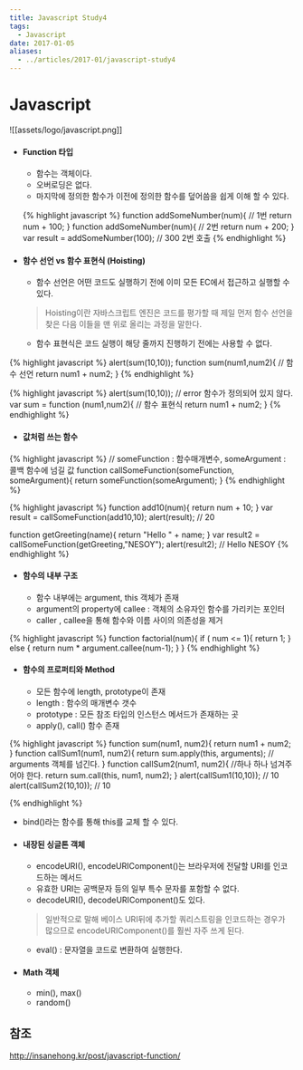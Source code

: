 ```yaml
---
title: Javascript Study4
tags:
  - Javascript
date: 2017-01-05
aliases: 
  - ../articles/2017-01/javascript-study4
---
```


# **Javascript**
![[assets/logo/javascript.png]]

- #### Function 타입
  - 함수는 객체이다.
  - 오버로딩은 없다.
  - 마지막에 정의한 함수가 이전에 정의한 함수를 덮어씀을 쉽게 이해 할 수 있다.

  {% highlight javascript %}
  function addSomeNumber(num){ // 1번
    return num + 100;
  }
  function addSomeNumber(num){ // 2번
    return num + 200;
  }
  var result = addSomeNumber(100); // 300  2번 호출
  {% endhighlight %}

- #### 함수 선언 vs 함수 표현식 (Hoisting)
  - 함수 선언은 어떤 코드도 실행하기 전에 이미 모든 EC에서 접근하고 실행할 수 있다.

  > Hoisting이란 자바스크립트 엔진은 코드를 평가할 때 제일 먼저 함수 선언을 찾은 다음 이들을 맨 위로 올리는 과정을 말한다.

  - 함수 표현식은 코드 실행이 해당 줄까지 진행하기 전에는 사용할 수 없다.

{% highlight javascript %}
alert(sum(10,10));
function sum(num1,num2){ // 함수 선언
  return num1 + num2;
}
{% endhighlight %}

{% highlight javascript %}
alert(sum(10,10)); // error 함수가 정의되어 있지 않다.
var sum = function (num1,num2){ // 함수 표현식
  return num1 + num2;
}
{% endhighlight %}

- #### 값처럼 쓰는 함수

{% highlight javascript %}
// someFunction : 함수매개변수,  someArgument : 콜백 함수에 넘길 값
function callSomeFunction(someFunction, someArgument){
  return someFunction(someArgument);
}
{% endhighlight %}

{% highlight javascript %}
function add10(num){
  return num + 10;
}
var result = callSomeFunction(add10,10);
alert(result); // 20

function getGreeting(name){
  return "Hello " + name;
}
var result2 = callSomeFunction(getGreeting,"NESOY");
alert(result2); // Hello NESOY
{% endhighlight %}

- #### 함수의 내부 구조
  - 함수 내부에는 argument, this 객체가 존재
  - argument의 property에 callee : 객체의 소유자인 함수를 가리키는 포인터
  - caller , callee을 통해 함수와 이름 사이의 의존성을 제거

{% highlight javascript %}
function factorial(num){
  if ( num <= 1){
    return 1;
  } else {
    return num * argument.callee(num-1);
  }
}
{% endhighlight %}

- #### 함수의 프로퍼티와 Method
  - 모든 함수에 length, prototype이 존재
  - length : 함수의 매개변수 갯수
  - prototype : 모든 참조 타입의 인스턴스 메서드가 존재하는 곳
  - apply(), call() 함수 존재

{% highlight javascript %}
  function sum(num1, num2){
    return num1 + num2;
  }
  function callSum1(num1, num2){
    return sum.apply(this, arguments);  // arguments 객체를 넘긴다.
  }
  function callSum2(num1, num2){ //하나 하나 넘겨주어야 한다.
    return sum.call(this, num1, num2);
  }
  alert(callSum1(10,10)); // 10
  alert(callSum2(10,10)); // 10

{% endhighlight %}

  - bind()라는 함수를 통해 this를 교체 할 수 있다.

- #### 내장된 싱글톤 객체
  - encodeURI(), encodeURIComponent()는 브라우저에 전달할 URI를 인코드하는 메서드
  - 유효한 URI는 공백문자 등의 일부 특수 문자를 포함할 수 없다.
  - decodeURI(), decodeURIComponent()도 있다.

  > 일반적으로 말해 베이스 URI뒤에 추가할 쿼리스트링을 인코드하는 경우가 많으므로 encodeURIComponent()를 훨씬 자주 쓰게 된다.

  - eval() : 문자열을 코드로 변환하여 실행한다.

- #### Math 객체
  - min(), max()
  - random()

## 참조
<http://insanehong.kr/post/javascript-function/>
